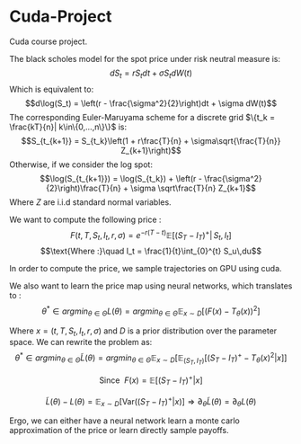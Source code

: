 # Cuda-Project
Cuda course project.

The black scholes model for the spot price under risk neutral measure is:
$$dS_t = rS_tdt + \sigma S_tdW(t)$$
Which is equivalent to:
$$d\log(S_t) = \left(r - \frac{\sigma^2}{2}\right)dt + \sigma dW(t)$$
The corresponding Euler-Maruyama scheme for a discrete grid $\{t_k = \frac{kT}{n}| k\in\{0,...,n\}\}$ is:
$$S_{t_{k+1}} = S_{t_k}\left(1 + r\frac{T}{n} + \sigma\sqrt{\frac{T}{n}} Z_{k+1}\right)$$
Otherwise, if we consider the log spot: 
$$\log(S_{t_{k+1}})  = \log(S_{t_k}) + \left(r - \frac{\sigma^2}{2}\right)\frac{T}{n} + \sigma \sqrt\frac{T}{n} Z_{k+1}$$
Where $Z$ are i.i.d standard normal variables.

We want to compute the following price :
$$F(t, T, S_t, I_t, r, \sigma) = e^{-r(T-t)}\mathbb E\left[\left(S_T - I_T\right)^+\Big|\,S_t, \,I_t\right]$$
$$\text{Where :}\quad I_t = \frac{1}{t}\int_{0}^{t} S_u\,du$$

In order to compute the price, we sample trajectories on GPU using cuda.

We also want to learn the price map using neural networks, which translates to :
$$\theta^* \in argmin_{\theta\in\Theta} L(\theta) = argmin_{\theta\in\Theta}\mathbb E_{x\sim D}\left[(F(x) - T_\theta(x))^2\right]$$

Where $x = (t, T, S_t, I_t, r, \sigma)$ and $D$ is a prior distribution over the parameter space. We can rewrite the problem as:
$$\theta^* \in argmin_{\theta\in\Theta}\tilde{L}(\theta) = argmin_{\theta\in\Theta}\mathbb E_{x\sim D}\left[\mathbb E_{(S_T, I_T)}\left[ (S_T - I_T)^+ - T_\theta(x)^2 \Big | x\right]\right]$$

$$\text{Since  }F(x) = \mathbb E\left[(S_T - I_T)^+|x\right]$$

$$\tilde{L}(\theta) - L(\theta) = \mathbb E_{x\sim D}\left[\text{Var}((S_T - I_T)^+|x)\right]\Longrightarrow \partial_\theta \tilde{L}(\theta) = \partial_\theta L(\theta)$$

Ergo, we can either have a neural network learn a monte carlo approximation of the price or learn directly sample payoffs.
